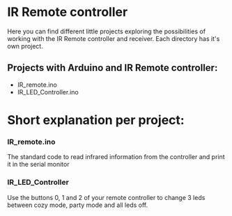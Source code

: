 # IR Remote controller

Here you can find different little projects exploring the possibilities of working with the IR Remote controller and receiver. Each directory has it's own project. 

## Projects with Arduino and IR Remote controller:
- IR_remote.ino
- IR_LED_Controller.ino

# Short explanation per project:

### IR_remote.ino
The standard code to read infrared information from the controller and print it in the serial monitor

### IR_LED_Controller
Use the buttons 0, 1 and 2 of your remote controller to change 3 leds between cozy mode, party mode and all leds off.
